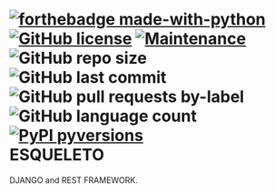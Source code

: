 [![forthebadge made-with-python](http://ForTheBadge.com/images/badges/made-with-python.svg)](https://www.python.org/)
<br />
[![GitHub license](https://img.shields.io/github/license/Naereen/StrapDown.js.svg)](https://github.com/Naereen/StrapDown.js/blob/master/LICENSE)
[![Maintenance](https://img.shields.io/badge/Maintained%3F-yes-green.svg)](https://GitHub.com/Naereen/StrapDown.js/graphs/commit-activity)
![GitHub repo size](https://img.shields.io/github/repo-size/WIlliamx/oauth2-django)
![GitHub last commit](https://img.shields.io/github/last-commit/williamx/oauth2-django)
![GitHub pull requests by-label](https://img.shields.io/github/issues-pr-raw/Williamx/oauth2-django/oauth2-django)
![GitHub language count](https://img.shields.io/github/languages/count/Williamx/oauth2-django)
[![PyPI pyversions](https://img.shields.io/pypi/pyversions/ansicolortags.svg)](https://pypi.python.org/pypi/ansicolortags/)
<br />
ESQUELETO
===
DJANGO and REST FRAMEWORK. 
